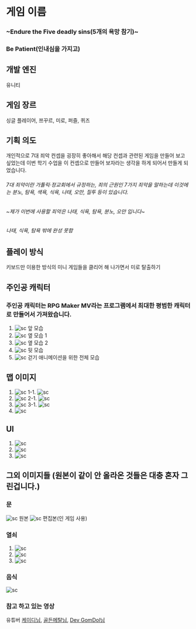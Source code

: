 # 게임 이름

### ~Endure the Five deadly sins(5개의 욕망 참기)~
### Be Patient(인내심을 가지고)

## 개발 엔진

 유니티

## 게임 장르

 싱글 플레이어, 쯔꾸르, 미로, 퍼즐, 퀴즈

## 기획 의도

 개인적으로 7대 죄악 컨셉을 굉장히 좋아해서 해당 컨셉과 관련된 게임을 만들어 보고 싶었는데 이번 학기 수업을 이 컨셉으로 만들어 보자라는 생각을 하게 되어서 만들게 되었습니다.

###### 7대 죄악이란 가톨릭·정교회에서 규정하는, 죄의 근원인 7가지 죄악을 말하는데 이것에는 분노, 탐욕, 색욕, 식욕, 나태, 오만, 질투 등이 있습니다.
###### ~제가 이번에 사용할 죄악은 나태, 식욕, 탐욕, 분노, 오만 입니다~
###### 나태, 식욕, 탐욕 밖에 완성 못함

## 플레이 방식

키보드만 이용한 방식의 미니 게임들을 클리어 해 나가면서 미로 탈출하기

## 주인공 캐릭터
### 주인공 캐릭터는 RPG Maker MV라는 프로그램에서 최대한 평범한 캐릭터로 만들어서 가져왔습니다.

1. ![sc](Image/Front.png) 앞 모습
2. ![sc](Image/SideA.png) 옆 모습 1
3. ![sc](Image/SideB.png) 옆 모습 2
4. ![sc](Image/Behind.png) 뒷 모습
5. ![sc](Image/Nomal_walk.png) 걷기 애니메이션을 위한 전체 모습

## 맵 이미지
1. ![sc](MapImage/Sloth.png)
1-1. ![sc](MapImage/Maze.png)
2. ![sc](MapImage/SlothMini.png)
2-1. ![sc](MapImage/SlothF.png)
3. ![sc](MapImage/GluttonyMini.png)
3-1. ![sc](MapImage/Gluttony.png)
4. ![sc](MapImage/Greed.png)

## UI
1. ![sc](Image/MainMenu.png)
2. ![sc](Image/HowToPlay.png)
3. ![sc](Image/GameOver.png)


## 그외 이미지들 (원본이 같이 안 올라온 것들은 대충 혼자 그린겁니다.)

### 문
![sc](Image/DoorS.png) 원본 ![sc](Image/Door.png) 편집본(인 게임 사용)

### 열쇠
1. ![sc](Image/Key_Greed.png)
2. ![sc](Image/Key_Sloth.png)
3. ![sc](Image/Key_Wrath.png)

### 음식
![sc](Image/GluttonyFood.png)
 
### 참고 하고 있는 영상

유튜버 [케이디님][케이디], [골든메탈님][골든메탈], [Dev GomDol님][곰돌]

[케이디]: https://www.youtube.com/c/%EC%BC%80%EC%9D%B4%EB%94%94
[골든메탈]: https://www.youtube.com/c/GoldMetal
[곰돌]: https://www.youtube.com/c/DevGomDol/videos
